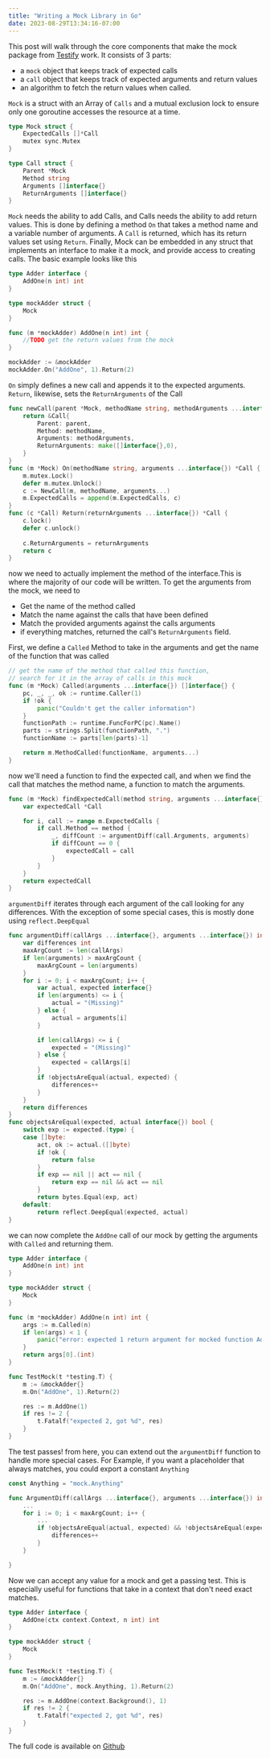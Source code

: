 ```yaml
---
title: "Writing a Mock Library in Go"
date: 2023-08-29T13:34:16-07:00
---
```


This post will walk through the core components that make the mock package from [Testify](https://github.com/stretchr/testify) work. It consists of 3 parts:

- a `mock` object that keeps track of expected calls
- a `call` object that keeps track of expected arguments and return values
- an algorithm to fetch the return values when called.


`Mock` is a struct with an Array of `Calls` and a mutual exclusion lock to ensure only one goroutine accesses the resource at a time. 

```Go
type Mock struct {
    ExpectedCalls []*Call
    mutex sync.Mutex
}

type Call struct {
    Parent *Mock
    Method string
    Arguments []interface{}
    ReturnArguments []interface{}
}
```

`Mock` needs the ability to add Calls, and Calls needs the ability to add return values. This is done by defining a method `On` that takes a method name and a variable number of arguments. A `Call` is returned, which has its return values set using `Return`. Finally, Mock can be embedded in any struct that implements an interface to make it a mock, and provide access to creating calls. The basic example looks like this

```Go
type Adder interface {
    AddOne(n int) int 
}

type mockAdder struct {
    Mock
}

func (m *mockAdder) AddOne(n int) int {
    //TODO get the return values from the mock
}

mockAdder := &mockAdder
mockAdder.On("AddOne", 1).Return(2)

```

`On` simply defines a new call and appends it to the expected arguments.
`Return`, likewise, sets the `ReturnArguments` of the Call

```Go
func newCall(parent *Mock, methodName string, methodArguments ...interface{}) *Call {
    return &Call{
        Parent: parent,
        Method: methodName,
        Arguments: methodArguments,
        ReturnArguments: make([]interface{},0),
    }
}
func (m *Mock) On(methodName string, arguments ...interface{}) *Call {
    m.mutex.Lock()
    defer m.mutex.Unlock()
    c := NewCall(m, methodName, arguments...)
    m.ExpectedCalls = append(m.ExpectedCalls, c)
}
func (c *Call) Return(returnArguments ...interface{}) *Call {
    c.lock()
    defer c.unlock()
    
    c.ReturnArguments = returnArguments
    return c
}
```

now we need to actually implement the method of the interface.This is where the majority of our code will be written. To get the arguments from the mock, we need to

- Get the name of the method called
- Match the name against the calls that have been defined
- Match the provided arguments against the calls arguments
- if everything matches, returned the call's `ReturnArguments` field.

First, we define a `Called` Method to take in the arguments and get the name of the function that was called

```Go
// get the name of the method that called this function, 
// search for it in the array of calls in this mock
func (m *Mock) Called(arguments ...interface{}) []interface{} {
    pc, _, _, ok := runtime.Caller(1)
    if !ok {
        panic("Couldn't get the caller information")
    }
    functionPath := runtime.FuncForPC(pc).Name()
    parts := strings.Split(functionPath, ".")
    functionName := parts[len(parts)-1]

    return m.MethodCalled(functionName, arguments...)
}
```

now we'll need a function to find the expected call, and when we find the call that matches the method name, a function to match the arguments. 

```Go
func (m *Mock) findExpectedCall(method string, arguments ...interface{}) *Call {
    var expectedCall *Call

    for i, call := range m.ExpectedCalls {
        if call.Method == method {
            _, diffCount := argumentDiff(call.Arguments, arguments)
            if diffCount == 0 {
                expectedCall = call
            }
        }
    }
    return expectedCall
}
```
`argumentDiff` iterates through each argument of the call looking for any differences. With the exception of some special cases, this is mostly done using `reflect.DeepEqual`

```Go
func argumentDiff(callArgs ...interface{}, arguments ...interface{}) int {
    var differences int
    maxArgCount := len(callArgs)
    if len(arguments) > maxArgCount {
        maxArgCount = len(arguments)
    }
    for i := 0; i < maxArgCount; i++ {
        var actual, expected interface{}
        if len(arguments) <= i {
            actual = "(Missing)"
        } else {
            actual = arguments[i]
        }

        if len(callArgs) <= i {
            expected = "(Missing)"
        } else {
            expected = callArgs[i]
        }
        if !objectsAreEqual(actual, expected) {
            differences++
        }     
    }
    return differences
}  
func objectsAreEqual(expected, actual interface{}) bool {
 	switch exp := expected.(type) {
	case []byte:
		act, ok := actual.([]byte)
		if !ok {
			return false
		}
		if exp == nil || act == nil {
			return exp == nil && act == nil
		}
		return bytes.Equal(exp, act)
	default:
		return reflect.DeepEqual(expected, actual)  
}
```

we can now complete the `AddOne` call of our mock by getting the arguments with `Called` and returning them. 

```Go
type Adder interface {
	AddOne(n int) int
}

type mockAdder struct {
	Mock
}

func (m *mockAdder) AddOne(n int) int {
	args := m.Called(n)
	if len(args) < 1 {
		panic("error: expected 1 return argument for mocked function AddOne")
	}
	return args[0].(int)
}

func TestMock(t *testing.T) {
	m := &mockAdder{}
	m.On("AddOne", 1).Return(2)

	res := m.AddOne(1)
	if res != 2 {
		t.Fatalf("expected 2, got %d", res)
	}
}
```

The test passes! from here, you can extend out the `argumentDiff` function to handle more special cases. For Example, if you want a placeholder that always matches, you could export a constant `Anything` 

```Go
const Anything = "mock.Anything"

func ArgumentDiff(callArgs ...interface{}, arguments ...interface{}) int {
    ...
    for i := 0; i < maxArgCount; i++ {
        ...
        if !objectsAreEqual(actual, expected) && !objectsAreEqual(expected, Anything) {
            differences++
        }     
    }

}
```

Now we can accept any value for a mock and get a passing test. This is especially useful for functions that take in a context that don't need exact matches. 

```Go
type Adder interface {
    AddOne(ctx context.Context, n int) int 
}

type mockAdder struct {
    Mock
}

func TestMock(t *testing.T) {
	m := &mockAdder{}
	m.On("AddOne", mock.Anything, 1).Return(2)

	res := m.AddOne(context.Background(), 1)
	if res != 2 {
		t.Fatalf("expected 2, got %d", res)
	}
}
```

The full code is available on [Github](https://github.com/tscales/methodMock)